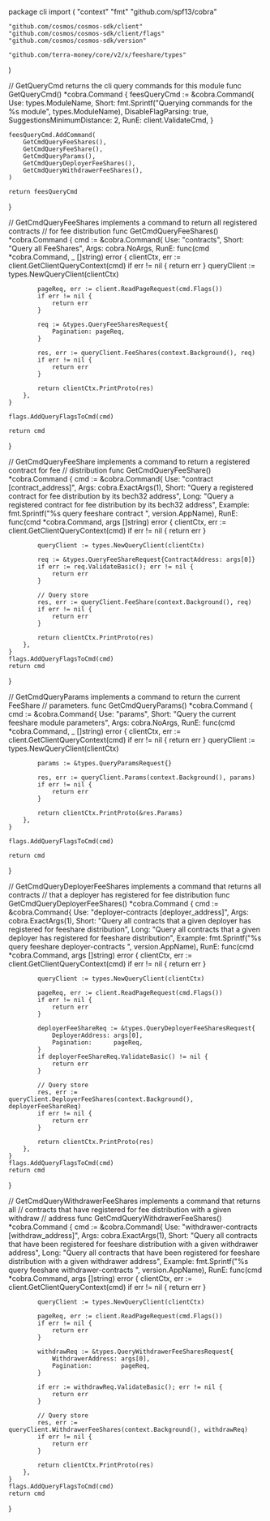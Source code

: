 package cli
import (
	"context"
	"fmt"
"github.com/spf13/cobra"

	"github.com/cosmos/cosmos-sdk/client"
	"github.com/cosmos/cosmos-sdk/client/flags"
	"github.com/cosmos/cosmos-sdk/version"

	"github.com/terra-money/core/v2/x/feeshare/types"
)

// GetQueryCmd returns the cli query commands for this module
func GetQueryCmd() *cobra.Command {
	feesQueryCmd := &cobra.Command{
		Use:                        types.ModuleName,
		Short:                      fmt.Sprintf("Querying commands for the %s module", types.ModuleName),
		DisableFlagParsing:         true,
		SuggestionsMinimumDistance: 2,
		RunE:                       client.ValidateCmd,
	}

	feesQueryCmd.AddCommand(
		GetCmdQueryFeeShares(),
		GetCmdQueryFeeShare(),
		GetCmdQueryParams(),
		GetCmdQueryDeployerFeeShares(),
		GetCmdQueryWithdrawerFeeShares(),
	)

	return feesQueryCmd
}

// GetCmdQueryFeeShares implements a command to return all registered contracts
// for fee distribution
func GetCmdQueryFeeShares() *cobra.Command {
	cmd := &cobra.Command{
		Use:   "contracts",
		Short: "Query all FeeShares",
		Args:  cobra.NoArgs,
		RunE: func(cmd *cobra.Command, _ []string) error {
			clientCtx, err := client.GetClientQueryContext(cmd)
			if err != nil {
				return err
			}
			queryClient := types.NewQueryClient(clientCtx)

			pageReq, err := client.ReadPageRequest(cmd.Flags())
			if err != nil {
				return err
			}

			req := &types.QueryFeeSharesRequest{
				Pagination: pageReq,
			}

			res, err := queryClient.FeeShares(context.Background(), req)
			if err != nil {
				return err
			}

			return clientCtx.PrintProto(res)
		},
	}

	flags.AddQueryFlagsToCmd(cmd)

	return cmd
}

// GetCmdQueryFeeShare implements a command to return a registered contract for fee
// distribution
func GetCmdQueryFeeShare() *cobra.Command {
	cmd := &cobra.Command{
		Use:     "contract [contract_address]",
		Args:    cobra.ExactArgs(1),
		Short:   "Query a registered contract for fee distribution by its bech32 address",
		Long:    "Query a registered contract for fee distribution by its bech32 address",
		Example: fmt.Sprintf("%s query feeshare contract <contract-address>", version.AppName),
		RunE: func(cmd *cobra.Command, args []string) error {
			clientCtx, err := client.GetClientQueryContext(cmd)
			if err != nil {
				return err
			}

			queryClient := types.NewQueryClient(clientCtx)

			req := &types.QueryFeeShareRequest{ContractAddress: args[0]}
			if err := req.ValidateBasic(); err != nil {
				return err
			}

			// Query store
			res, err := queryClient.FeeShare(context.Background(), req)
			if err != nil {
				return err
			}

			return clientCtx.PrintProto(res)
		},
	}
	flags.AddQueryFlagsToCmd(cmd)
	return cmd
}

// GetCmdQueryParams implements a command to return the current FeeShare
// parameters.
func GetCmdQueryParams() *cobra.Command {
	cmd := &cobra.Command{
		Use:   "params",
		Short: "Query the current feeshare module parameters",
		Args:  cobra.NoArgs,
		RunE: func(cmd *cobra.Command, _ []string) error {
			clientCtx, err := client.GetClientQueryContext(cmd)
			if err != nil {
				return err
			}
			queryClient := types.NewQueryClient(clientCtx)

			params := &types.QueryParamsRequest{}

			res, err := queryClient.Params(context.Background(), params)
			if err != nil {
				return err
			}

			return clientCtx.PrintProto(&res.Params)
		},
	}

	flags.AddQueryFlagsToCmd(cmd)

	return cmd
}

// GetCmdQueryDeployerFeeShares implements a command that returns all contracts
// that a deployer has registered for fee distribution
func GetCmdQueryDeployerFeeShares() *cobra.Command {
	cmd := &cobra.Command{
		Use:     "deployer-contracts [deployer_address]",
		Args:    cobra.ExactArgs(1),
		Short:   "Query all contracts that a given deployer has registered for feeshare distribution",
		Long:    "Query all contracts that a given deployer has registered for feeshare distribution",
		Example: fmt.Sprintf("%s query feeshare deployer-contracts <deployer-address>", version.AppName),
		RunE: func(cmd *cobra.Command, args []string) error {
			clientCtx, err := client.GetClientQueryContext(cmd)
			if err != nil {
				return err
			}

			queryClient := types.NewQueryClient(clientCtx)

			pageReq, err := client.ReadPageRequest(cmd.Flags())
			if err != nil {
				return err
			}

			deployerFeeShareReq := &types.QueryDeployerFeeSharesRequest{
				DeployerAddress: args[0],
				Pagination:      pageReq,
			}
			if deployerFeeShareReq.ValidateBasic() != nil {
				return err
			}

			// Query store
			res, err := queryClient.DeployerFeeShares(context.Background(), deployerFeeShareReq)
			if err != nil {
				return err
			}

			return clientCtx.PrintProto(res)
		},
	}
	flags.AddQueryFlagsToCmd(cmd)
	return cmd
}

// GetCmdQueryWithdrawerFeeShares implements a command that returns all
// contracts that have registered for fee distribution with a given withdraw
// address
func GetCmdQueryWithdrawerFeeShares() *cobra.Command {
	cmd := &cobra.Command{
		Use:     "withdrawer-contracts [withdraw_address]",
		Args:    cobra.ExactArgs(1),
		Short:   "Query all contracts that have been registered for feeshare distribution with a given withdrawer address",
		Long:    "Query all contracts that have been registered for feeshare distribution with a given withdrawer address",
		Example: fmt.Sprintf("%s query feeshare withdrawer-contracts <withdrawer-address>", version.AppName),
		RunE: func(cmd *cobra.Command, args []string) error {
			clientCtx, err := client.GetClientQueryContext(cmd)
			if err != nil {
				return err
			}

			queryClient := types.NewQueryClient(clientCtx)

			pageReq, err := client.ReadPageRequest(cmd.Flags())
			if err != nil {
				return err
			}

			withdrawReq := &types.QueryWithdrawerFeeSharesRequest{
				WithdrawerAddress: args[0],
				Pagination:        pageReq,
			}

			if err := withdrawReq.ValidateBasic(); err != nil {
				return err
			}

			// Query store
			res, err := queryClient.WithdrawerFeeShares(context.Background(), withdrawReq)
			if err != nil {
				return err
			}

			return clientCtx.PrintProto(res)
		},
	}
	flags.AddQueryFlagsToCmd(cmd)
	return cmd
}
